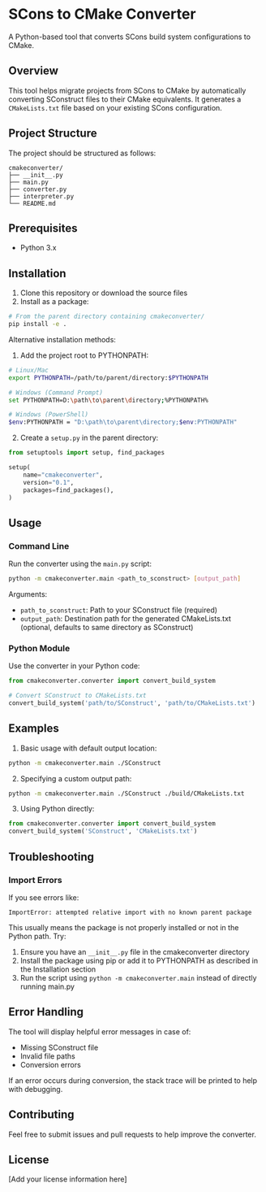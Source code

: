 # SCons to CMake Converter

A Python-based tool that converts SCons build system configurations to CMake.

## Overview

This tool helps migrate projects from SCons to CMake by automatically converting SConstruct files to their CMake equivalents. It generates a `CMakeLists.txt` file based on your existing SCons configuration.

## Project Structure

The project should be structured as follows:

```
cmakeconverter/
├── __init__.py
├── main.py
├── converter.py
├── interpreter.py
└── README.md
```

## Prerequisites

- Python 3.x

## Installation

1. Clone this repository or download the source files
2. Install as a package:

```bash
# From the parent directory containing cmakeconverter/
pip install -e .
```

Alternative installation methods:

1. Add the project root to PYTHONPATH:
```bash
# Linux/Mac
export PYTHONPATH=/path/to/parent/directory:$PYTHONPATH

# Windows (Command Prompt)
set PYTHONPATH=D:\path\to\parent\directory;%PYTHONPATH%

# Windows (PowerShell)
$env:PYTHONPATH = "D:\path\to\parent\directory;$env:PYTHONPATH"
```

2. Create a `setup.py` in the parent directory:
```python
from setuptools import setup, find_packages

setup(
    name="cmakeconverter",
    version="0.1",
    packages=find_packages(),
)
```

## Usage

### Command Line

Run the converter using the `main.py` script:

```bash
python -m cmakeconverter.main <path_to_sconstruct> [output_path]
```

Arguments:
- `path_to_sconstruct`: Path to your SConstruct file (required)
- `output_path`: Destination path for the generated CMakeLists.txt (optional, defaults to same directory as SConstruct)

### Python Module

Use the converter in your Python code:

```python
from cmakeconverter.converter import convert_build_system

# Convert SConstruct to CMakeLists.txt
convert_build_system('path/to/SConstruct', 'path/to/CMakeLists.txt')
```

## Examples

1. Basic usage with default output location:
```bash
python -m cmakeconverter.main ./SConstruct
```

2. Specifying a custom output path:
```bash
python -m cmakeconverter.main ./SConstruct ./build/CMakeLists.txt
```

3. Using Python directly:
```python
from cmakeconverter.converter import convert_build_system
convert_build_system('SConstruct', 'CMakeLists.txt')
```

## Troubleshooting

### Import Errors

If you see errors like:
```
ImportError: attempted relative import with no known parent package
```

This usually means the package is not properly installed or not in the Python path. Try:
1. Ensure you have an `__init__.py` file in the cmakeconverter directory
2. Install the package using pip or add it to PYTHONPATH as described in the Installation section
3. Run the script using `python -m cmakeconverter.main` instead of directly running main.py

## Error Handling

The tool will display helpful error messages in case of:
- Missing SConstruct file
- Invalid file paths
- Conversion errors

If an error occurs during conversion, the stack trace will be printed to help with debugging.

## Contributing

Feel free to submit issues and pull requests to help improve the converter.

## License

[Add your license information here]